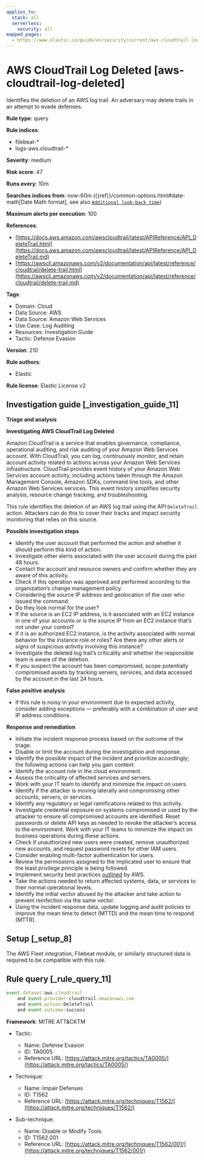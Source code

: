 ```yaml
---
applies_to:
  stack: all
  serverless:
    security: all
mapped_pages:
  - https://www.elastic.co/guide/en/security/current/aws-cloudtrail-log-deleted.html
---
```


# AWS CloudTrail Log Deleted [aws-cloudtrail-log-deleted]

Identifies the deletion of an AWS log trail. An adversary may delete trails in an attempt to evade defenses.

**Rule type**: query

**Rule indices**:

* filebeat-*
* logs-aws.cloudtrail-*

**Severity**: medium

**Risk score**: 47

**Runs every**: 10m

**Searches indices from**: now-60m ({{ref}}/common-options.html#date-math[Date Math format], see also [`Additional look-back time`](docs-content://solutions/security/detect-and-alert/create-detection-rule.md#rule-schedule))

**Maximum alerts per execution**: 100

**References**:

* [https://docs.aws.amazon.com/awscloudtrail/latest/APIReference/API_DeleteTrail.html](https://docs.aws.amazon.com/awscloudtrail/latest/APIReference/API_DeleteTrail.md)
* [https://awscli.amazonaws.com/v2/documentation/api/latest/reference/cloudtrail/delete-trail.html](https://awscli.amazonaws.com/v2/documentation/api/latest/reference/cloudtrail/delete-trail.md)

**Tags**:

* Domain: Cloud
* Data Source: AWS
* Data Source: Amazon Web Services
* Use Case: Log Auditing
* Resources: Investigation Guide
* Tactic: Defense Evasion

**Version**: 210

**Rule authors**:

* Elastic

**Rule license**: Elastic License v2

## Investigation guide [_investigation_guide_11]

**Triage and analysis**

**Investigating AWS CloudTrail Log Deleted**

Amazon CloudTrail is a service that enables governance, compliance, operational auditing, and risk auditing of your Amazon Web Services account. With CloudTrail, you can log, continuously monitor, and retain account activity related to actions across your Amazon Web Services infrastructure. CloudTrail provides event history of your Amazon Web Services account activity, including actions taken through the Amazon Management Console, Amazon SDKs, command line tools, and other Amazon Web Services services. This event history simplifies security analysis, resource change tracking, and troubleshooting.

This rule identifies the deletion of an AWS log trail using the API `DeleteTrail` action. Attackers can do this to cover their tracks and impact security monitoring that relies on this source.

**Possible investigation steps**

* Identify the user account that performed the action and whether it should perform this kind of action.
* Investigate other alerts associated with the user account during the past 48 hours.
* Contact the account and resource owners and confirm whether they are aware of this activity.
* Check if this operation was approved and performed according to the organization’s change management policy.
* Considering the source IP address and geolocation of the user who issued the command:
* Do they look normal for the user?
* If the source is an EC2 IP address, is it associated with an EC2 instance in one of your accounts or is the source IP from an EC2 instance that’s not under your control?
* If it is an authorized EC2 instance, is the activity associated with normal behavior for the instance role or roles? Are there any other alerts or signs of suspicious activity involving this instance?
* Investigate the deleted log trail’s criticality and whether the responsible team is aware of the deletion.
* If you suspect the account has been compromised, scope potentially compromised assets by tracking servers, services, and data accessed by the account in the last 24 hours.

**False positive analysis**

* If this rule is noisy in your environment due to expected activity, consider adding exceptions — preferably with a combination of user and IP address conditions.

**Response and remediation**

* Initiate the incident response process based on the outcome of the triage.
* Disable or limit the account during the investigation and response.
* Identify the possible impact of the incident and prioritize accordingly; the following actions can help you gain context:
* Identify the account role in the cloud environment.
* Assess the criticality of affected services and servers.
* Work with your IT team to identify and minimize the impact on users.
* Identify if the attacker is moving laterally and compromising other accounts, servers, or services.
* Identify any regulatory or legal ramifications related to this activity.
* Investigate credential exposure on systems compromised or used by the attacker to ensure all compromised accounts are identified. Reset passwords or delete API keys as needed to revoke the attacker’s access to the environment. Work with your IT teams to minimize the impact on business operations during these actions.
* Check if unauthorized new users were created, remove unauthorized new accounts, and request password resets for other IAM users.
* Consider enabling multi-factor authentication for users.
* Review the permissions assigned to the implicated user to ensure that the least privilege principle is being followed.
* Implement security best practices [outlined](https://aws.amazon.com/premiumsupport/knowledge-center/security-best-practices/) by AWS.
* Take the actions needed to return affected systems, data, or services to their normal operational levels.
* Identify the initial vector abused by the attacker and take action to prevent reinfection via the same vector.
* Using the incident response data, update logging and audit policies to improve the mean time to detect (MTTD) and the mean time to respond (MTTR).


## Setup [_setup_8]

The AWS Fleet integration, Filebeat module, or similarly structured data is required to be compatible with this rule.


## Rule query [_rule_query_11]

```js
event.dataset:aws.cloudtrail
    and event.provider:cloudtrail.amazonaws.com
    and event.action:DeleteTrail
    and event.outcome:success
```

**Framework**: MITRE ATT&CKTM

* Tactic:

    * Name: Defense Evasion
    * ID: TA0005
    * Reference URL: [https://attack.mitre.org/tactics/TA0005/](https://attack.mitre.org/tactics/TA0005/)

* Technique:

    * Name: Impair Defenses
    * ID: T1562
    * Reference URL: [https://attack.mitre.org/techniques/T1562/](https://attack.mitre.org/techniques/T1562/)

* Sub-technique:

    * Name: Disable or Modify Tools
    * ID: T1562.001
    * Reference URL: [https://attack.mitre.org/techniques/T1562/001/](https://attack.mitre.org/techniques/T1562/001/)



